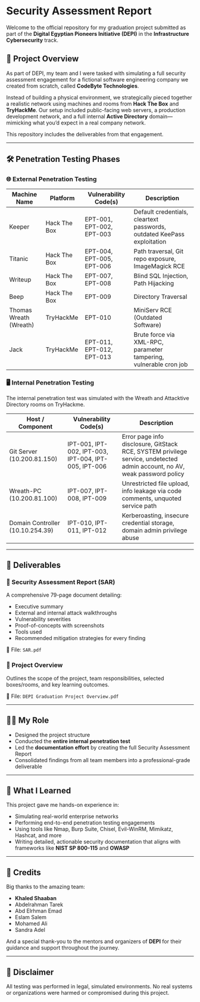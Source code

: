 # Security Assessment Report

Welcome to the official repository for my graduation project submitted as part of the **Digital Egyptian Pioneers Initiative (DEPI)** in the **Infrastructure Cybersecurity** track.

## 📌 Project Overview

As part of DEPI, my team and I were tasked with simulating a full security assessment engagement for a fictional software engineering company we created from scratch, called **CodeByte Technologies**.

Instead of building a physical environment, we strategically pieced together a realistic network using machines and rooms from **Hack The Box** and **TryHackMe**. Our setup included public-facing web servers, a production development network, and a full internal **Active Directory** domain—mimicking what you’d expect in a real company network.

This repository includes the deliverables from that engagement.

---

## 🛠️ Penetration Testing Phases

### 🌐 External Penetration Testing

| Machine Name          | Platform     | Vulnerability Code(s)         | Description                             |
|----------------------|--------------|-------------------------------|-----------------------------------------|
| Keeper               | Hack The Box | EPT-001, EPT-002, EPT-003     | Default credentials, cleartext passwords, outdated KeePass exploitation |
| Titanic              | Hack The Box | EPT-004, EPT-005, EPT-006     | Path traversal, Git repo exposure, ImageMagick RCE |
| Writeup              | Hack The Box | EPT-007, EPT-008              | Blind SQL Injection, Path Hijacking     |
| Beep                 | Hack The Box | EPT-009                       | Directory Traversal                     |
| Thomas Wreath (Wreath) | TryHackMe   | EPT-010                       | MiniServ RCE (Outdated Software)        |
| Jack                 | TryHackMe    | EPT-011, EPT-012, EPT-013     | Brute force via XML-RPC, parameter tampering, vulnerable cron job |

### 🖥️ Internal Penetration Testing
The internal penetration test was simulated with the Wreath and Attacktive Directory rooms on TryHackme.

| Host / Component     | Vulnerability Code(s)         | Description                             |
|----------------------|-------------------------------|-----------------------------------------|
| Git Server (10.200.81.150) | IPT-001, IPT-002, IPT-003, IPT-004, IPT-005, IPT-006 | Error page info disclosure, GitStack RCE, SYSTEM privilege service, undetected admin account, no AV, weak password policy |
| Wreath-PC (10.200.81.100)  | IPT-007, IPT-008, IPT-009   | Unrestricted file upload, info leakage via code comments, unquoted service path |
| Domain Controller (10.10.254.39) | IPT-010, IPT-011, IPT-012 | Kerberoasting, insecure credential storage, domain admin privilege abuse |

---

## 📄 Deliverables

### 🔐 Security Assessment Report (SAR)
A comprehensive 79-page document detailing:

- Executive summary
- External and internal attack walkthroughs
- Vulnerability severities
- Proof-of-concepts with screenshots
- Tools used
- Recommended mitigation strategies for every finding

📁 File: `SAR.pdf`

### 🧾 Project Overview
Outlines the scope of the project, team responsibilities, selected boxes/rooms, and key learning outcomes.

📁 File: `DEPI Graduation Project Overview.pdf`

---

## 👨‍💻 My Role

- Designed the project structure 
- Conducted the **entire internal penetration test**
- Led the **documentation effort** by creating the full Security Assessment Report
- Consolidated findings from all team members into a professional-grade deliverable

---

## 🧠 What I Learned

This project gave me hands-on experience in:
- Simulating real-world enterprise networks
- Performing end-to-end penetration testing engagements
- Using tools like Nmap, Burp Suite, Chisel, Evil-WinRM, Mimikatz, Hashcat, and more
- Writing detailed, actionable security documentation that aligns with frameworks like **NIST SP 800-115** and **OWASP**

---

## 🤝 Credits

Big thanks to the amazing team:  
- **Khaled Shaaban**  
- Abdelrahman Tarek  
- Abd Elrhman Emad  
- Eslam Salem  
- Mohamed Ali  
- Sandra Adel  

And a special thank-you to the mentors and organizers of **DEPI** for their guidance and support throughout the journey.

---



## 🔐 Disclaimer

All testing was performed in legal, simulated environments. No real systems or organizations were harmed or compromised during this project.
